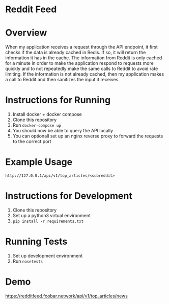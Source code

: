 # Reddit Feed

# Overview
When my application receives a request through the API endpoint,
it first checks if the data is already cached in Redis. If so, it
will return the information it has in the cache. The information
from Reddit is only cached for a minute in order to make the application
respond to requests more quickly and to not repeatedly make the same calls
to Reddit to avoid rate limiting. If the information is not already cached,
then my application makes a call to Reddit and then sanitizes the input it
receives.

# Instructions for Running

1. Install docker + docker compose
2. Clone this repository
3. Run `docker-compose up`
4. You should now be able to query the API locally
5. You can optionall set up an nginx reverse proxy to forward the requests
   to the correct port

# Example Usage

```
http://127.0.0.1/api/v1/top_articles/<subreddit>
```

# Instructions for Development

1. Clone this repository
2. Set up a python3 virtual environment
3. `pip install -r requirements.txt`

# Running Tests

1. Set up development environment
2. Run `nosetests`

# Demo

https://redditfeed.foobar.network/api/v1/top_articles/news
